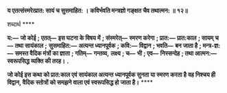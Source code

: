 **य एतत्संस्मरेत्प्रात: सायं च सुसमाहित: ।** **कविर्भवति मन्त्रज्ञो गङ्क्षत चैव तथात्मन: ॥ १२॥** 

शब्दार्थ **** 

**य:—** **जो कोई** **; एतत्—** **इस घटना के विषय में** **; संस्मरेत्—** **स्मरण करेगा** **; प्रात:—** **प्रात:काल** **; सायम् च—** **तथा सायंकाल** **;** **सुसमाहित:—** **अत्यन्त ध्यानपूर्वक** **; कवि:—** **विद्वान** **; भवति—** **बन जाता है** **; मन्त्र-ज्ञ:—** **समस्त वैदिक मंत्रों का ज्ञाता** **; गतिम्—** **गन्तव्य,** **लक्ष्य** **; च—** **भी** **; एव—** **निस्सन्देह** **; तथा आत्मन:—** **स्वरूपसिद्ध व्यक्ति की तरह।** **.** 

**जो कोई इस कथा को प्रात:काल एवं सायंकाल अत्यन्त ध्यानपूर्वक सुनता या स्मरण करता है** **वह निश्चय ही विद्वान, वैदिक स्तोत्रों को समझने वाला एवं स्वरूपसिद्ध हो जाता है।** **** 